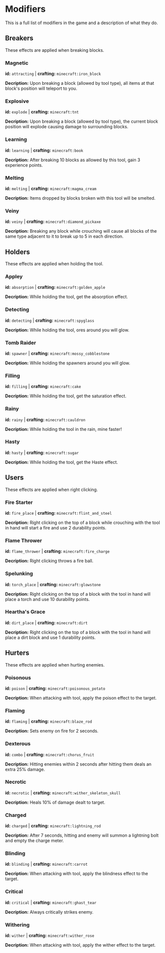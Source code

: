 # Modifiers
This is a full list of modifiers in the game and a description of what they do.
## Breakers
These effects are applied when breaking blocks.
### Magnetic
**id:** `attracting` | **crafting:** `minecraft:iron_block`

**Decription:** Upon breaking a block (allowed by tool type), all items at that block's position will teleport to you.
### Explosive
**id:** `explode` | **crafting:** `minecraft:tnt`

**Decription:** Upon breaking a block (allowed by tool type), the current block position will explode causing damage to surrounding blocks.
### Learning
**id:** `learning` | **crafting:** `minecraft:book`

**Decription:** After breaking 10 blocks as allowed by this tool, gain 3 experience points.
### Melting
**id:** `melting` | **crafting:** `minecraft:magma_cream`

**Decription:** Items dropped by blocks broken with this tool will be smelted.
### Veiny
**id:** `veiny` | **crafting:** `minecraft:diamond_pickaxe`

**Decription:** Breaking any block while crouching will cause all blocks of the same type adjacent to it to break up to 5 in each direction.
## Holders
These effects are applied when holding the tool.
### Appley
**id:** `absorption` | **crafting:** `minecraft:golden_apple`

**Decription:** While holding the tool, get the absorption effect.
### Detecting
**id:** `detecting` | **crafting:** `minecraft:spyglass`

**Decription:** While holding the tool, ores around you will glow.
### Tomb Raider
**id:** `spawner` | **crafting:** `minecraft:mossy_cobblestone`

**Decription:** While holding the spawners around you will glow.
### Filling
**id:** `filling` | **crafting:** `minecraft:cake`

**Decription:** While holding the tool, get the saturation effect.
### Rainy
**id:** `rainy` | **crafting:** `minecraft:cauldron`

**Decription:** While holding the tool in the rain, mine faster!
### Hasty
**id:** `hasty` | **crafting:** `minecraft:sugar`

**Decription:** While holding the tool, get the Haste effect.
## Users
These effects are applied when right clicking.
### Fire Starter
**id:** `fire_place` | **crafting:** `minecraft:flint_and_steel`

**Decription:** Right clicking on the top of a block while crouching with the tool in hand will start a fire and use 2 durability points.
### Flame Thrower
**id:** `flame_thrower` | **crafting:** `minecraft:fire_charge`

**Decription:** Right clicking throws a fire ball.
### Spelunking
**id:** `torch_place` | **crafting:** `minecraft:glowstone`

**Decription:** Right clicking on the top of a block with the tool in hand will place a torch and use 10 durability points.
### Heartha's Grace
**id:** `dirt_place` | **crafting:** `minecraft:dirt`

**Decription:** Right clicking on the top of a block with the tool in hand will place a dirt block and use 1 durability points.
## Hurters
These effects are applied when hurting enemies.
### Poisonous
**id:** `poison` | **crafting:** `minecraft:poisonous_potato`

**Decription:** When attacking with tool, apply the poison effect to the target.
### Flaming
**id:** `flaming` | **crafting:** `minecraft:blaze_rod`

**Decription:** Sets enemy on fire for 2 seconds.
### Dexterous
**id:** `combo` | **crafting:** `minecraft:chorus_fruit`

**Decription:** Hitting enemies within 2 seconds after hitting them deals an extra 25% damage.
### Necrotic
**id:** `necrotic` | **crafting:** `minecraft:wither_skeleton_skull`

**Decription:** Heals 10% of damage dealt to target.
### Charged
**id:** `charged` | **crafting:** `minecraft:lightning_rod`

**Decription:** After 7 seconds, hitting and enemy will summon a lightning bolt and empty the charge meter.
### Blinding
**id:** `blinding` | **crafting:** `minecraft:carrot`

**Decription:** When attacking with tool, apply the blindness effect to the target.
### Critical
**id:** `critical` | **crafting:** `minecraft:ghast_tear`

**Decription:** Always critically strikes enemy.
### Withering
**id:** `wither` | **crafting:** `minecraft:wither_rose`

**Decription:** When attacking with tool, apply the wither effect to the target.
